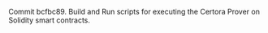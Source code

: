 Commit bcfbc89.                    Build and Run scripts for executing the Certora Prover on Solidity smart contracts.